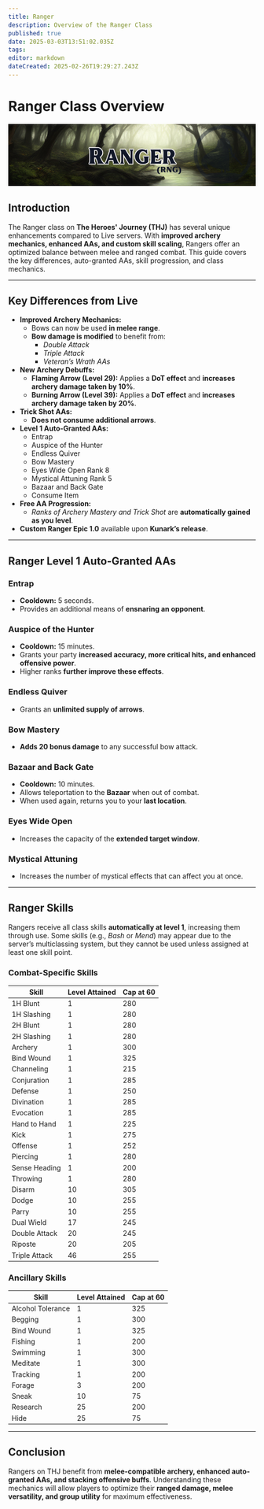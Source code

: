 ```yaml
---
title: Ranger
description: Overview of the Ranger Class
published: true
date: 2025-03-03T13:51:02.035Z
tags: 
editor: markdown
dateCreated: 2025-02-26T19:29:27.243Z
---
```


# Ranger Class Overview

![](/rangerpage.png)

## Introduction

The Ranger class on **The Heroes' Journey (THJ)** has several unique enhancements compared to Live servers. With **improved archery mechanics, enhanced AAs, and custom skill scaling**, Rangers offer an optimized balance between melee and ranged combat. This guide covers the key differences, auto-granted AAs, skill progression, and class mechanics.

---

## Key Differences from Live

-   **Improved Archery Mechanics:**
    -   Bows can now be used **in melee range**.
    -   **Bow damage is modified** to benefit from:
        -   *Double Attack*
        -   *Triple Attack*
        -   *Veteran’s Wrath AAs*
-   **New Archery Debuffs:**
    -   **Flaming Arrow (Level 29):** Applies a **DoT effect** and **increases archery damage taken by 10%**.
    -   **Burning Arrow (Level 39):** Applies a **DoT effect** and **increases archery damage taken by 20%**.
-   **Trick Shot AAs:**
    -   **Does not consume additional arrows**.
-   **Level 1 Auto-Granted AAs:**
    -   Entrap
    -   Auspice of the Hunter
    -   Endless Quiver
    -   Bow Mastery
    -   Eyes Wide Open Rank 8
    -   Mystical Attuning Rank 5
    -   Bazaar and Back Gate
    -   Consume Item
-   **Free AA Progression:**
    -   *Ranks of Archery Mastery and Trick Shot* are **automatically gained as you level**.
-   **Custom Ranger Epic 1.0** available upon **Kunark’s release**.

---

## Ranger Level 1 Auto-Granted AAs

### Entrap

-   **Cooldown:** 5 seconds.
-   Provides an additional means of **ensnaring an opponent**.

### Auspice of the Hunter

-   **Cooldown:** 15 minutes.
-   Grants your party **increased accuracy, more critical hits, and enhanced offensive power**.
-   Higher ranks **further improve these effects**.

### Endless Quiver

-   Grants an **unlimited supply of arrows**.

### Bow Mastery

-   **Adds 20 bonus damage** to any successful bow attack.

### Bazaar and Back Gate

-   **Cooldown:** 10 minutes.
-   Allows teleportation to the **Bazaar** when out of combat.
-   When used again, returns you to your **last location**.

### Eyes Wide Open

-   Increases the capacity of the **extended target window**.

### Mystical Attuning

-   Increases the number of mystical effects that can affect you at once.

---

## Ranger Skills

Rangers receive all class skills **automatically at level 1**, increasing them through use. Some skills (e.g., *Bash* or *Mend*) may appear due to the server’s multiclassing system, but they cannot be used unless assigned at least one skill point.

### Combat-Specific Skills

| Skill | Level Attained | Cap at 60 |
| --- | --- | --- |
| 1H Blunt | 1   | 280 |
| 1H Slashing | 1   | 280 |
| 2H Blunt | 1   | 280 |
| 2H Slashing | 1   | 280 |
| Archery | 1   | 300 |
| Bind Wound | 1   | 325 |
| Channeling | 1   | 215 |
| Conjuration | 1   | 285 |
| Defense | 1   | 250 |
| Divination | 1   | 285 |
| Evocation | 1   | 285 |
| Hand to Hand | 1   | 225 |
| Kick | 1   | 275 |
| Offense | 1   | 252 |
| Piercing | 1   | 280 |
| Sense Heading | 1   | 200 |
| Throwing | 1   | 280 |
| Disarm | 10  | 305 |
| Dodge | 10  | 255 |
| Parry | 10  | 255 |
| Dual Wield | 17  | 245 |
| Double Attack | 20  | 245 |
| Riposte | 20  | 205 |
| Triple Attack | 46  | 255 |

### Ancillary Skills

| Skill | Level Attained | Cap at 60 |
| --- | --- | --- |
| Alcohol Tolerance | 1   | 325 |
| Begging | 1   | 300 |
| Bind Wound | 1   | 325 |
| Fishing | 1   | 200 |
| Swimming | 1   | 300 |
| Meditate | 1   | 300 |
| Tracking | 1   | 200 |
| Forage | 3   | 200 |
| Sneak | 10  | 75  |
| Research | 25  | 200 |
| Hide | 25  | 75  |

---

## Conclusion

Rangers on THJ benefit from **melee-compatible archery, enhanced auto-granted AAs, and stacking offensive buffs**. Understanding these mechanics will allow players to optimize their **ranged damage, melee versatility, and group utility** for maximum effectiveness.